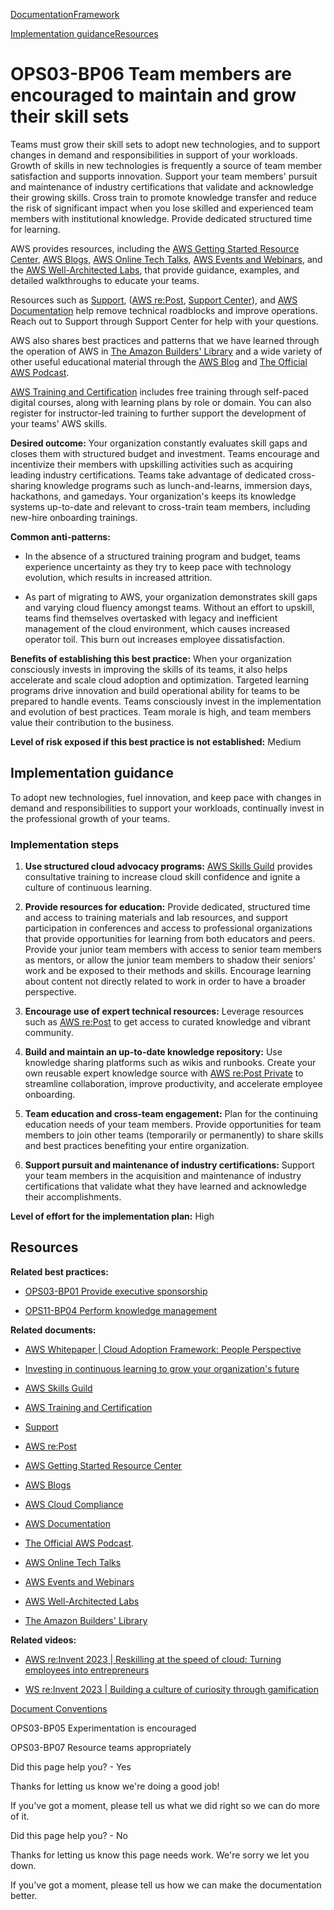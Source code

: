 [Documentation](/index.html)[Framework](welcome.html)

[Implementation guidance](#implementation-guidance)[Resources](#resources)

# OPS03-BP06 Team members are encouraged to maintain and grow their skill sets

Teams must grow their skill sets to adopt new technologies, and to support changes in demand and responsibilities in support of your workloads. Growth of skills in new technologies is frequently a source of team member satisfaction and supports innovation. Support your team members' pursuit and maintenance of industry certifications that validate and acknowledge their growing skills. Cross train to promote knowledge transfer and reduce the risk of significant impact when you lose skilled and experienced team members with institutional knowledge. Provide dedicated structured time for learning.

AWS provides resources, including the [AWS Getting Started Resource Center](https://aws.amazon.com/getting-started/), [AWS Blogs](https://aws.amazon.com/blogs/), [AWS Online Tech Talks](https://aws.amazon.com/getting-started/), [AWS Events and Webinars](https://aws.amazon.com/events/), and the [AWS Well-Architected Labs](https://wellarchitectedlabs.com/), that provide guidance, examples, and detailed walkthroughs to educate your teams.

Resources such as [Support](https://aws.amazon.com/premiumsupport/programs/), ([AWS re:Post](https://repost.aws/), [Support Center](https://console.aws.amazon.com/support/home/)), and [AWS Documentation](https://docs.aws.amazon.com/whitepapers/latest/aws-security-incident-response-guide/welcome.html) help remove technical roadblocks and improve operations. Reach out to Support through Support Center for help with your questions.

AWS also shares best practices and patterns that we have learned through the operation of AWS in [The Amazon Builders' Library](https://aws.amazon.com/builders-library/) and a wide variety of other useful educational material through the [AWS Blog](https://aws.amazon.com/blogs/) and [The Official AWS Podcast](https://aws.amazon.com/podcasts/aws-podcast/).

[AWS Training and Certification](https://aws.amazon.com/training/) includes free training through self-paced digital courses, along with learning plans by role or domain. You can also register for instructor-led training to further support the development of your teams' AWS skills.

**Desired outcome:** Your organization constantly evaluates skill gaps and closes them with structured budget and investment. Teams encourage and incentivize their members with upskilling activities such as acquiring leading industry certifications. Teams take advantage of dedicated cross-sharing knowledge programs such as lunch-and-learns, immersion days, hackathons, and gamedays. Your organization's keeps its knowledge systems up-to-date and relevant to cross-train team members, including new-hire onboarding trainings.

**Common anti-patterns:**

* In the absence of a structured training program and budget, teams experience uncertainty as they try to keep pace with technology evolution, which results in increased attrition.

* As part of migrating to AWS, your organization demonstrates skill gaps and varying cloud fluency amongst teams. Without an effort to upskill, teams find themselves overtasked with legacy and inefficient management of the cloud environment, which causes increased operator toil. This burn out increases employee dissatisfaction.

**Benefits of establishing this best practice:** When your organization consciously invests in improving the skills of its teams, it also helps accelerate and scale cloud adoption and optimization. Targeted learning programs drive innovation and build operational ability for teams to be prepared to handle events. Teams consciously invest in the implementation and evolution of best practices. Team morale is high, and team members value their contribution to the business.

**Level of risk exposed if this best practice is not established:** Medium

## Implementation guidance

To adopt new technologies, fuel innovation, and keep pace with changes in demand and responsibilities to support your workloads, continually invest in the professional growth of your teams.

### Implementation steps

1. **Use structured cloud advocacy programs:** [AWS Skills Guild](https://aws.amazon.com/training/teams/aws-skills-guild/) provides consultative training to increase cloud skill confidence and ignite a culture of continuous learning.

2. **Provide resources for education:** Provide dedicated, structured time and access to training materials and lab resources, and support participation in conferences and access to professional organizations that provide opportunities for learning from both educators and peers. Provide your junior team members with access to senior team members as mentors, or allow the junior team members to shadow their seniors' work and be exposed to their methods and skills. Encourage learning about content not directly related to work in order to have a broader perspective.

3. **Encourage use of expert technical resources:** Leverage resources such as [AWS re:Post](https://repost.aws/) to get access to curated knowledge and vibrant community.

4. **Build and maintain an up-to-date knowledge repository:** Use knowledge sharing platforms such as wikis and runbooks. Create your own reusable expert knowledge source with [AWS re:Post Private](https://aws.amazon.com/repost-private/) to streamline collaboration, improve productivity, and accelerate employee onboarding.

5. **Team education and cross-team engagement:** Plan for the continuing education needs of your team members. Provide opportunities for team members to join other teams (temporarily or permanently) to share skills and best practices benefiting your entire organization.

6. **Support pursuit and maintenance of industry certifications:** Support your team members in the acquisition and maintenance of industry certifications that validate what they have learned and acknowledge their accomplishments.

**Level of effort for the implementation plan:** High

## Resources

**Related best practices:**

* [OPS03-BP01 Provide executive sponsorship](https://docs.aws.amazon.com/wellarchitected/latest/operational-excellence-pillar/ops_org_culture_executive_sponsor.html)

* [OPS11-BP04 Perform knowledge management](https://docs.aws.amazon.com/wellarchitected/latest/operational-excellence-pillar/ops_evolve_ops_knowledge_management.html)

**Related documents:**

* [AWS Whitepaper | Cloud Adoption Framework: People Perspective](https://docs.aws.amazon.com/whitepapers/latest/aws-caf-people-perspective/aws-caf-people-perspective.html)

* [Investing in continuous learning to grow your organization's future](https://aws.amazon.com/blogs/publicsector/investing-continuous-learning-grow-organizations-future/)

* [AWS Skills Guild](https://aws.amazon.com/training/teams/aws-skills-guild/)

* [AWS Training and Certification](https://aws.amazon.com/training/)

* [Support](https://aws.amazon.com/premiumsupport/programs/)

* [AWS re:Post](https://repost.aws/)

* [AWS Getting Started Resource Center](https://aws.amazon.com/getting-started/)

* [AWS Blogs](https://aws.amazon.com/blogs/)

* [AWS Cloud Compliance](https://aws.amazon.com/compliance/)

* [AWS Documentation](https://docs.aws.amazon.com/whitepapers/latest/aws-security-incident-response-guide/welcome.html)

* [The Official AWS Podcast](https://aws.amazon.com/podcasts/aws-podcast/).

* [AWS Online Tech Talks](https://aws.amazon.com/getting-started/)

* [AWS Events and Webinars](https://aws.amazon.com/events/)

* [AWS Well-Architected Labs](https://wellarchitectedlabs.com/)

* [The Amazon Builders' Library](https://aws.amazon.com/builders-library/)

**Related videos:**

* [AWS re:Invent 2023 | Reskilling at the speed of cloud: Turning employees into entrepreneurs](https://www.youtube.com/watch?v=Ax7JqIDIXEY)

* [WS re:Invent 2023 | Building a culture of curiosity through gamification](https://www.youtube.com/watch?v=EqWvSBAmD3w)


[Document Conventions](/general/latest/gr/docconventions.html)

OPS03-BP05 Experimentation is encouraged

OPS03-BP07 Resource teams appropriately

Did this page help you? - Yes

Thanks for letting us know we're doing a good job!

If you've got a moment, please tell us what we did right so we can do more of it.

Did this page help you? - No

Thanks for letting us know this page needs work. We're sorry we let you down.

If you've got a moment, please tell us how we can make the documentation better.</awsdocs-view></awsui-app-layout>